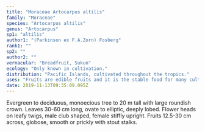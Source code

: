 ```yaml
---
title: "Moraceae Artocarpus altilis"
family: "Moraceae"
species: "Artocarpus altilis"
genus: "Artocarpus"
sp1: "altilis"
author1: "(Parkinson ex F.A.Zorn) Fosberg"
rank1: ""
sp2: ""
author2: ""
vernacular: "Breadfruit, Sukun"
ecology: "Only known in cultivation."
distribution: "Pacific Islands, cultivated throughout the tropics."
uses: "Fruits are edible fruits and it is the stable food for many cultures. The cooked fruits are similar to freshly baked bread and having a potato-like flavour."
date: 2019-11-13T09:35:09.095Z
---
```

Evergreen to deciduous, monoecious tree to 20 m tall with large roundish crown. Leaves 30-60 cm long, ovate to elliptic, deeply lobed. Flower heads on leafy twigs, male club shaped, female stiffly upright. Fruits 12.5-30 cm across, globose, smooth or prickly with stout stalks.